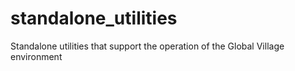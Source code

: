 # standalone_utilities
Standalone utilities that support the operation of the Global Village environment
